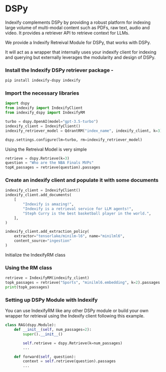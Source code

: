 # DSPy 

Indexify complements DSPy by providing a robust platform for indexing large volume of multi-modal content such as PDFs, raw text, audio and video. It provides a retriever API to retrieve context for LLMs.

We provide a Indexify Retreival Module for DSPy, that works with DSPy.

It will act as a wrapper that internally uses your indexify client for indexing and querying but externally leverages the modularity and design of DSPy.  


### Install the Indexify DSPy retriever package - 
```bash
pip install indexify-dspy indexify
```

### Import the necessary libraries

```python
import dspy
from indexify import IndexifyClient
from indexify_dspy import IndexifyRM

turbo = dspy.OpenAI(model="gpt-3.5-turbo")
indexify_client = IndexifyClient()
indexify_retriever_model = QdrantRM("index_name", indexify_client, k=3)

dspy.settings.configure(lm=turbo, rm=indexify_retriever_model)
```

Using the Retreival Model is very simple
```python
retrieve = dspy.Retrieve(k=3)
question = "Who are the NBA Finals MVPs"
topK_passages = retrieve(question).passages
```

### Create an indexify client and populate it with some documents

```python
indexify_client = IndexifyClient()
indexify_client.add_documents(
    [
        "Indexify is amazing!",
        "Indexify is a retrieval service for LLM agents!",
        "Steph Curry is the best basketball player in the world.",
    ],
)

indexify_client.add_extraction_policy(
    extractor="tensorlake/minilm-l6", name="minilml6",
    content_source="ingestion"
)
```

Initialize the IndexifyRM class

### Using the RM class 
```python
retrieve = IndexifyRM(indexify_client)
topk_passages = retrieve("Sports", "minilml6.embedding", k=2).passages
print(topk_passages)
```

### Setting up DSPy Module with Indexify

You can use IndexifyRM like any other DSPy module or build your own wrapper for retrieval using the Indexify client following this example.  

```python
class RAG(dspy.Module):
    def __init__(self, num_passages=2):
        super().__init__()

        self.retrieve = dspy.Retrieve(k=num_passages)
        ...

    def forward(self, question):
        context = self.retrieve(question).passages
        ...
``` 